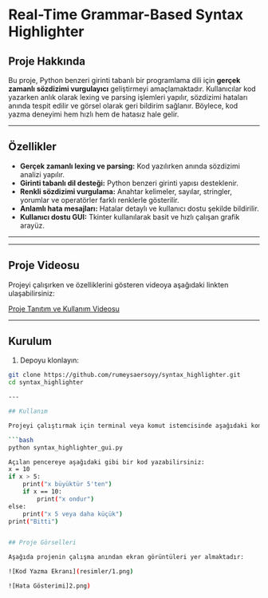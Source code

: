 # Real-Time Grammar-Based Syntax Highlighter

## Proje Hakkında

Bu proje, Python benzeri girinti tabanlı bir programlama dili için **gerçek zamanlı sözdizimi vurgulayıcı** geliştirmeyi amaçlamaktadır. Kullanıcılar kod yazarken anlık olarak lexing ve parsing işlemleri yapılır, sözdizimi hataları anında tespit edilir ve görsel olarak geri bildirim sağlanır. Böylece, kod yazma deneyimi hem hızlı hem de hatasız hale gelir.

---

## Özellikler

- **Gerçek zamanlı lexing ve parsing:** Kod yazılırken anında sözdizimi analizi yapılır.
- **Girinti tabanlı dil desteği:** Python benzeri girinti yapısı desteklenir.
- **Renkli sözdizimi vurgulama:** Anahtar kelimeler, sayılar, stringler, yorumlar ve operatörler farklı renklerle gösterilir.
- **Anlamlı hata mesajları:** Hatalar detaylı ve kullanıcı dostu şekilde bildirilir.
- **Kullanıcı dostu GUI:** Tkinter kullanılarak basit ve hızlı çalışan grafik arayüz.

---
---

## Proje Videosu

Projeyi çalışırken ve özelliklerini gösteren videoya aşağıdaki linkten ulaşabilirsiniz:

[Proje Tanıtım ve Kullanım Videosu](https://youtu.be/VIDEO_LINKINIZ)

---

## Kurulum

1. Depoyu klonlayın:

```bash
git clone https://github.com/rumeysaersoyy/syntax_highlighter.git
cd syntax_highlighter

---

## Kullanım

Projeyi çalıştırmak için terminal veya komut istemcisinde aşağıdaki komutu kullanın:

```bash
python syntax_highlighter_gui.py

Açılan pencereye aşağıdaki gibi bir kod yazabilirsiniz:
x = 10
if x > 5:
    print("x büyüktür 5'ten")
    if x == 10:
        print("x ondur")
else:
    print("x 5 veya daha küçük")
print("Bitti")


## Proje Görselleri

Aşağıda projenin çalışma anından ekran görüntüleri yer almaktadır:

![Kod Yazma Ekranı](resimler/1.png)

![Hata Gösterimi]2.png)


